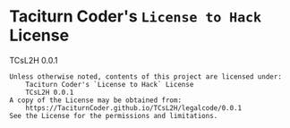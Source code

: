 [//]: # ( ------------------------------------------------------------------ {c)
[//]: # ( COPYRIGHT 2022 Dwij Bavisi <dwijbavisi@gmail.com>                  {c)
[//]: # ( Licensed under:                                                    {c)
[//]: # (     Taciturn Coder's `License to Hack` License                     {c)
[//]: # (     TCsL2H 0.0.1                                                   {c)
[//]: # ( A copy of the License may be obtained from:                        {c)
[//]: # (     https://TaciturnCoder.github.io/TCsL2H/legalcode/0.0.1         {c)
[//]: # ( See the License for the permissions and limitations.               {c)
[//]: # ( ------------------------------------------------------------------ {c)

# Taciturn Coder's `License to Hack` License
TCsL2H 0.0.1

```
Unless otherwise noted, contents of this project are licensed under:
    Taciturn Coder's `License to Hack` License
    TCsL2H 0.0.1
A copy of the License may be obtained from:
    https://TaciturnCoder.github.io/TCsL2H/legalcode/0.0.1
See the License for the permissions and limitations.
```